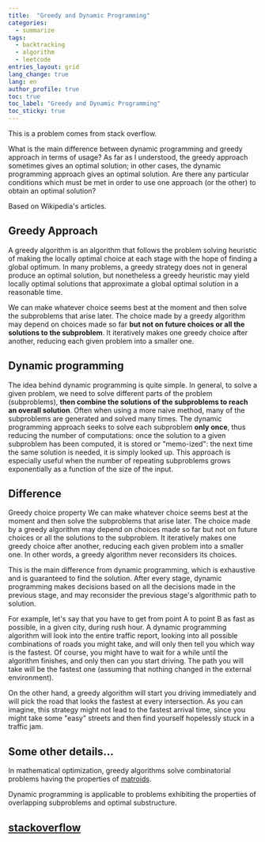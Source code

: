 ```yaml
---
title:  "Greedy and Dynamic Programming"
categories:
  - summarize
tags: 
  - backtracking
  - algorithm
  - leetcode
entries_layout: grid
lang_change: true
lang: en
author_profile: true
toc: true
toc_label: "Greedy and Dynamic Programming"
toc_sticky: true
---
```


This is a problem comes from stack overflow.

What is the main difference between dynamic programming and greedy approach in terms of usage?
As far as I understood, the greedy approach sometimes gives an optimal solution; in other cases, the dynamic programming approach gives an optimal solution.
Are there any particular conditions which must be met in order to use one approach (or the other) to obtain an optimal solution?

Based on Wikipedia's articles.

## Greedy Approach

A greedy algorithm is an algorithm that follows the problem solving heuristic of making the locally optimal choice at each stage with the hope of finding a global optimum. In many problems, a greedy strategy does not in general produce an optimal solution, but nonetheless a greedy heuristic may yield locally optimal solutions that approximate a global optimal solution in a reasonable time.

We can make whatever choice seems best at the moment and then solve the subproblems that arise later. The choice made by a greedy algorithm may depend on choices made so far **but not on future choices or all the solutions to the subproblem**. It iteratively makes one greedy choice after another, reducing each given problem into a smaller one.

## Dynamic programming
The idea behind dynamic programming is quite simple. In general, to solve a given problem, we need to solve different parts of the problem (subproblems), **then combine the solutions of the subproblems to reach an overall solution**. Often when using a more naive method, many of the subproblems are generated and solved many times. The dynamic programming approach seeks to solve each subproblem **only once**, thus reducing the number of computations: once the solution to a given subproblem has been computed, it is stored or "memo-ized": the next time the same solution is needed, it is simply looked up. This approach is especially useful when the number of repeating subproblems grows exponentially as a function of the size of the input.

## Difference
Greedy choice property
We can make whatever choice seems best at the moment and then solve the subproblems that arise later. The choice made by a greedy algorithm may depend on choices made so far but not on future choices or all the solutions to the subproblem. It iteratively makes one greedy choice after another, reducing each given problem into a smaller one. In other words, a greedy algorithm never reconsiders its choices.

This is the main difference from dynamic programming, which is exhaustive and is guaranteed to find the solution. After every stage, dynamic programming makes decisions based on all the decisions made in the previous stage, and may reconsider the previous stage's algorithmic path to solution.

For example, let's say that you have to get from point A to point B as fast as possible, in a given city, during rush hour. A dynamic programming algorithm will look into the entire traffic report, looking into all possible combinations of roads you might take, and will only then tell you which way is the fastest. Of course, you might have to wait for a while until the algorithm finishes, and only then can you start driving. The path you will take will be the fastest one (assuming that nothing changed in the external environment).

On the other hand, a greedy algorithm will start you driving immediately and will pick the road that looks the fastest at every intersection. As you can imagine, this strategy might not lead to the fastest arrival time, since you might take some "easy" streets and then find yourself hopelessly stuck in a traffic jam.

## Some other details...
In mathematical optimization, greedy algorithms solve combinatorial problems having the properties of [matroids](https://en.wikipedia.org/wiki/Matroid).

Dynamic programming is applicable to problems exhibiting the properties of overlapping subproblems and optimal substructure.

## [stackoverflow](https://stackoverflow.com/questions/16690249/what-is-the-difference-between-dynamic-programming-and-greedy-approach)